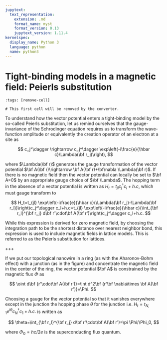 ```yaml
---
jupytext:
  text_representation:
    extension: .md
    format_name: myst
    format_version: 0.13
    jupytext_version: 1.11.4
kernelspec:
  display_name: Python 3
  language: python
  name: python3
---
```


# Tight-binding models in a magnetic field: Peierls substitution

```{code-cell} ipython3
:tags: [remove-cell]

# This first cell will be removed by the converter.
```

To understand how the vector potential enters a tight-binding model by the so-called Peierls substitution, let us remind ourselves that the gauge-invariance of the Schrodinger equation requires us to transform the wave-function amplitude or equivalently the creation operator of an electron at a site as

$$
c_j^\dagger \rightarrow c_j^\dagger \exp\left(-i\frac{e}{\hbar c}\Lambda(\bf r_j)\right),
$$

where $\Lambda(\bf r)$ generates the gauge transformation of the vector potential $\bf A(\bf r)\rightarrow \bf A(\bf r)+\bf\nabla \Lambda(\bf r)$. If there is no magnetic field then the vector potential can locally be set to $\bf A=0$ by an appropriate gauge choice of $\bf \Lambda$. The hopping term in the absence of a vector potential is written as $H_t=t_{jl}c_j^\dagger c_l+h.c$, which must gauge transform to

$$
H_t=t_{jl} \exp\left(-i\frac{e}{\hbar c}(\Lambda(\bf r_j)-\Lambda(\bf r_l))\right)c_j^\dagger c_l+h.c=t_{jl} \exp\left(-i\frac{e}{\hbar c}(\int_{\bf r_l}^{\bf r_j} d\bf r'\cdot\bf A(\bf r')\right)c_j^\dagger c_l+h.c.
$$

While this expression is derived for zero magnetic field, by choosing the integration path to be the shortest distance over nearest neighbor bond, this expression is used to include magnetic fields in lattice models. This is referred to as the Peierls substitution for lattices.

+++

If we put our topological nanowire in a ring (as with the Aharonov-Bohm effect) with a junction (as in the figure) and concentrate the magnetic field in the center of the ring, the vector potential $\bf A$ is constrained  by the magnetic flux $\Phi$ as

$$
\oint d\bf {r'\cdot\bf A(\bf r')}=\int d^2\bf {r'\bf \nabla\times \bf A(\bf r')}=\Phi.
$$

Choosing a gauge for the vector potential so that it vanishes everywhere except in the junction the hopping phase $\theta$ for the junction i.e. $H_t=t_{N,1}e^{i\theta}c_N^\dagger c_1+h.c.$ is written as

$$
\theta=\int_{\bf r_l}^{\bf r_j} d\bf r'\cdot\bf A(\bf r')=\pi \Phi/\Phi_0,
$$

where $\Phi_0=hc/2e$ is the superconducting flux quantum.
